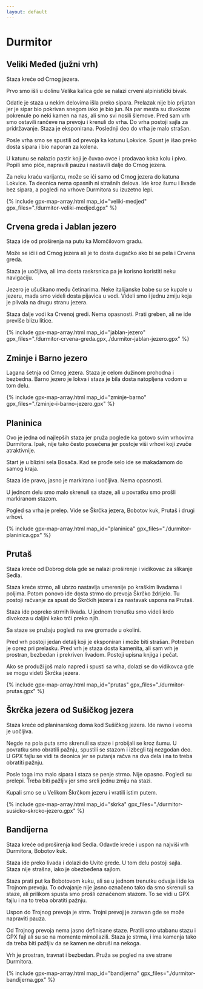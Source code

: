 ```yaml
---
layout: default
---
```


# Durmitor

## Veliki Međed (južni vrh)

Staza kreće od Crnog jezera.

Prvo smo išli u dolinu Velika kalica gde se nalazi crveni alpinistički bivak.

Odatle je staza u nekim delovima išla preko sipara. Prelazak nije bio prijatan jer je sipar bio pokrivan snegom iako je bio jun.
Na par mesta su divokoze pokrenule po neki kamen na nas, ali smo svi nosili šlemove.
Pred sam vrh smo ostavili rančeve na prevoju i krenuli do vrha.
Do vrha postoji sajla za pridržavanje. Staza je eksponirana. Poslednji deo do vrha je malo strašan.

Posle vrha smo se spustili od prevoja ka katunu Lokvice.
Spust je išao preko dosta sipara i bio naporan za kolena.

U katunu se nalazio pastir koji je čuvao ovce i prodavao koka kolu i pivo.
Popili smo piće, napravili pauzu i nastavili dalje do Crnog jezera.

Za neku kraću varijantu, može se ići samo od Crnog jezera do katuna Lokvice. Ta deonica nema opasnih ni strašnih delova. Ide kroz šumu i livade bez sipara, a pogledi na vrhove Durmitora su izuzetno lepi.

{% include gpx-map-array.html map_id="veliki-medjed" gpx_files="./durmitor-veliki-medjed.gpx" %}

## Crvena greda i Jablan jezero

Staza ide od proširenja na putu ka Momčilovom gradu.

Može se ići i od Crnog jezera ali je to dosta dugačko ako bi se pela i Crvena greda.

Staza je uočljiva, ali ima dosta raskrsnica pa je korisno koristiti neku navigaciju.

Jezero je ušuškano među četinarima. Neke italijanske babe su se kupale u jezeru, mada smo videli dosta pijavica u vodi. Videli smo i jednu zmiju koja je plivala na drugu stranu jezera.

Staza dalje vodi ka Crvenoj gredi. Nema opasnosti. Prati greben, ali ne ide previše blizu litice.

{% include gpx-map-array.html map_id="jablan-jezero" gpx_files="./durmitor-crvena-greda.gpx,./durmitor-jablan-jezero.gpx" %}

## Zminje i Barno jezero

Lagana šetnja od Crnog jezera. Staza je celom dužinom prohodna i bezbedna.
Barno jezero je lokva i staza je bila dosta natopljena vodom u tom delu.

{% include gpx-map-array.html map_id="zminje-barno" gpx_files="./zminje-i-barno-jezero.gpx" %}

## Planinica

Ovo je jedna od najlepših staza jer pruža poglede ka gotovo svim vrhovima Durmitora.
Ipak, nije tako često posećena jer postoje viši vrhovi koji zvuče atraktivnije.

Start je u blizini sela Bosača. Kad se prođe selo ide se makadamom do samog kraja.

Staza ide pravo, jasno je markirana i uočljiva. Nema opasnosti.

U jednom delu smo malo skrenuli sa staze, ali u povratku smo prošli markiranom stazom.

Pogled sa vrha je prelep. Vide se Škrčka jezera, Bobotov kuk, Prutaš i drugi vrhovi.

{% include gpx-map-array.html map_id="planinica" gpx_files="./durmitor-planinica.gpx" %}

## Prutaš

Staza kreće od Dobrog dola gde se nalazi proširenje i vidikovac za slikanje Sedla.

Staza kreće strmo, ali ubrzo nastavlja umerenije po kraškim livadama i poljima. Potom ponovo ide dosta strmo do prevoja Škrčko ždrijelo. Tu postoji račvanje za spust do Škrčkih jezera i za nastavak uspona na Prutaš.

Staza ide popreko strmih livada. U jednom trenutku smo videli krdo divokoza u daljini kako trči preko njih.

Sa staze se pružaju pogledi na sve gromade u okolini.

Pred vrh postoji jedan detalj koji je eksponiran i može biti strašan. Potreban je oprez pri prelasku.
Pred vrh je staza dosta kamenita, ali sam vrh je prostran, bezbedan i prekriven livadom. Postoji upisna knjiga i pečat.

Ako se produži još malo napred i spusti sa vrha, dolazi se do vidikovca gde se mogu videti Škrčka jezera.

{% include gpx-map-array.html map_id="prutas" gpx_files="./durmitor-prutas.gpx" %}

## Škrčka jezera od Sušičkog jezera

Staza kreće od planinarskog doma kod Sušičkog jezera.
Ide ravno i veoma je uočljiva.

Negde na pola puta smo skrenuli sa staze i probijali se kroz šumu.
U povratku smo obratili pažnju, spustili se stazom i izbegli taj nezgodan deo.
U GPX fajlu se vidi ta deonica jer se putanja račva na dva dela i na to treba obratiti pažnju.

Posle toga ima malo sipara i staza se penje strmo. Nije opasno. Pogledi su prelepi. Treba biti pažljiv jer smo sreli jednu zmiju na stazi.

Kupali smo se u Velikom Škrčkom jezeru i vratili istim putem.

{% include gpx-map-array.html map_id="skrka" gpx_files="./durmitor-susicko-skrcko-jezero.gpx" %}

## Bandijerna

Staza kreće od proširenja kod Sedla.
Odavde kreće i uspon na najviši vrh Durmitora, Bobotov kuk.

Staza ide preko livada i dolazi do Uvite grede.
U tom delu postoji sajla. Staza nije strašna, iako je obezbeđena sajlom.

Staza prati put ka Bobotovom kuku, ali se u jednom trenutku odvaja i ide ka Trojnom prevoju.
To odvajanje nije jasno označeno tako da smo skrenuli sa staze, ali prilikom spusta smo prošli označenom stazom.
To se vidi u GPX fajlu i na to treba obratiti pažnju.

Uspon do Trojnog prevoja je strm.
Trojni prevoj je zaravan gde se može napraviti pauza.

Od Trojnog prevoja nema jasno definisane staze.
Pratili smo utabanu stazu i GPX fajl ali su se na momente mimoilazili.
Staza je strma, i ima kamenja tako da treba biti pažljiv da se kamen ne obruši na nekoga.

Vrh je prostran, travnat i bezbedan. Pruža se pogled na sve strane Durmitora.

{% include gpx-map-array.html map_id="bandijerna" gpx_files="./durmitor-bandijerna.gpx" %}